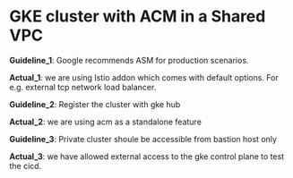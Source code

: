# GKE cluster with ACM in a Shared VPC

**Guideline_1**: Google recommends ASM for production scenarios.

**Actual_1**: we are using Istio addon which comes with default options. For e.g. external tcp network load balancer.

**Guideline_2**: Register the cluster with gke hub

**Actual_2**: we are using acm as a standalone feature

**Guideline_3**: Private cluster shoule be accessible from bastion host only

**Actual_3**: we have allowed external access to the gke control plane to test the cicd.